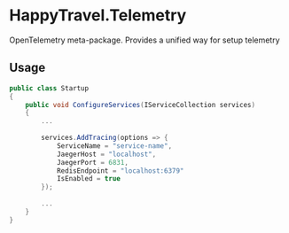 # HappyTravel.Telemetry
OpenTelemetry meta-package. Provides a unified way for setup telemetry

## Usage

```csharp
public class Startup
{
    public void ConfigureServices(IServiceCollection services)
    {
        ...
        
        services.AddTracing(options => {
            ServiceName = "service-name",
            JaegerHost = "localhost",
            JaegerPort = 6831,
            RedisEndpoint = "localhost:6379"
            IsEnabled = true
        });
        
        ...
    }
}
```
